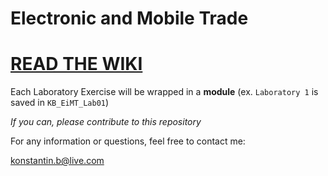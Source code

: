 # Electronic and Mobile Trade

# [READ THE WIKI](https://github.com/Konstantin-Bogdanoski/EiMT/wiki)

Each Laboratory Exercise will be wrapped in a **module** (ex. `Laboratory 1` is saved in `KB_EiMT_Lab01`)

_If you can, please contribute to this repository_

For any information or questions, feel free to contact me:

konstantin.b@live.com

